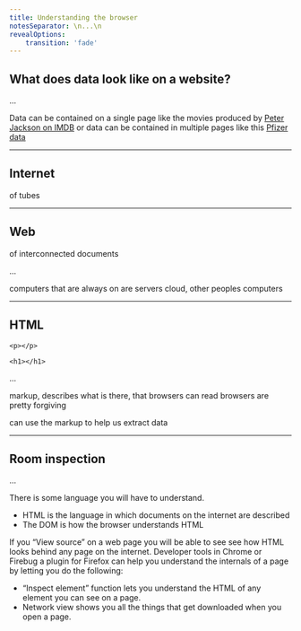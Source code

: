 ```yaml
---
title: Understanding the browser
notesSeparator: \n...\n
revealOptions:
    transition: 'fade'
---
```


## What does data look like on a website?

...

Data can be contained on a single page like the movies produced by [Peter Jackson on IMDB](http://www.imdb.com/name/nm0001392/?ref_=nv_sr_3) or data can be contained in multiple pages like this [Pfizer data](http://www.pfizer.com/responsibility/working_with_hcp/payments_report)

---

## Internet
 of tubes

---

## Web
 of interconnected documents

...

computers that are always on are servers
cloud, other peoples computers

---

## HTML

`<p></p>`

`<h1></h1>`

...

markup, describes what is there, that browsers can read
browsers are pretty forgiving

can use the markup to help us extract data

---

## Room inspection

...

There is some language you will have to understand.

* HTML is the language in which documents on the internet are described
* The DOM is how the browser understands HTML

If you “View source” on a web page you will be able to see see how HTML looks behind any page on the internet. Developer tools in Chrome or Firebug a plugin for Firefox can help you understand the internals of a page by letting you do the following:

* “Inspect element” function lets you understand the HTML of any element you can see on a page.
* Network view shows you all the things that get downloaded when you open a page.


